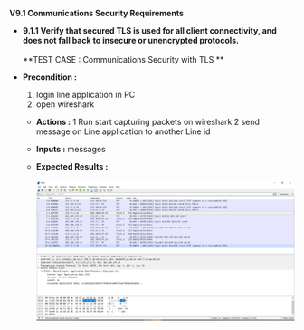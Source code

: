**V9.1 Communications Security Requirements**<br>
* **9.1.1 Verify that secured TLS is used for all client connectivity, and does not fall back to
insecure or unencrypted protocols.**<br><br>
**TEST CASE : Communications Security with TLS **
* **Precondition :** 
    1. login line application in PC
    2. open wireshark 
     
  * **Actions :**
    1 Run start capturing packets on wireshark
    2 send message on Line application to another Line id
    
    
  * **Inputs :** messages 
  
  * **Expected Results :**  
  <br>![Line_msg](line_msg.jpg)<br>
    

